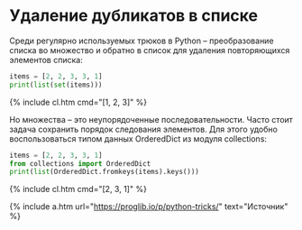 # Удаление дубликатов в списке

Среди регулярно используемых трюков в Python – преобразование списка во множество и обратно в список для удаления повторяющихся элементов списка:

```python
items = [2, 2, 3, 3, 1]
print(list(set(items)))
```
{% include cl.htm cmd="[1, 2, 3]" %}

Но множества – это неупорядоченные последовательности. Часто стоит задача сохранить порядок следования элементов. Для этого удобно воспользоваться типом данных OrderedDict из модуля collections:

```python
items = [2, 2, 3, 3, 1]
from collections import OrderedDict
print(list(OrderedDict.fromkeys(items).keys()))
```
{% include cl.htm cmd="[2, 3, 1]" %}


{% include a.htm url="https://proglib.io/p/python-tricks/" text="Источник" %}
